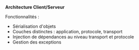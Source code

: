 **Architecture Client/Serveur**

Fonctionnalités :
* Sérialisation d'objets
* Couches distinctes : application, protocole, transport
* Injection de dépendances au niveau transport et protocole  
* Gestion des exceptions
